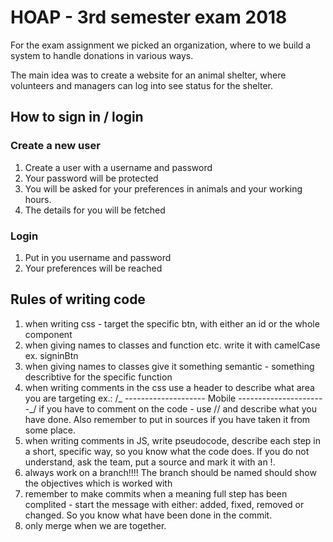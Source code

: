 # HOAP - 3rd semester exam 2018

For the exam assignment we picked an organization, where to we build a system to handle donations in various ways.

The main idea was to create a website for an animal shelter, where volunteers and managers can log into see status for the shelter.

## How to sign in / login

### Create a new user

1. Create a user with a username and password
2. Your password will be protected
3. You will be asked for your preferences in animals and your working hours.
4. The details for you will be fetched

### Login

1. Put in you username and password
2. Your preferences will be reached

## Rules of writing code

1. when writing css - target the specific btn, with either an id or the whole component
2. when giving names to classes and function etc. write it with camelCase ex. signinBtn
3. when giving names to classes give it something semantic - something describtive for the specific function
4. when writing comments in the css use a header to describe what area you are targeting ex.:
   /_ --------------------
   Mobile
   ----------------------_/
   if you have to comment on the code - use // and describe what you have done. Also remember to put in sources if you have taken it from some place.
5. when writing comments in JS, write pseudocode, describe each step in a short, specific way, so you know what the code does. If you do not understand, ask the team, put a source and mark it with an !.
6. always work on a branch!!!! The branch should be named should show the objectives which is worked with
7. remember to make commits when a meaning full step has been complited - start the message with either: added, fixed, removed or changed. So you know what have been done in the commit.
8. only merge when we are together.
